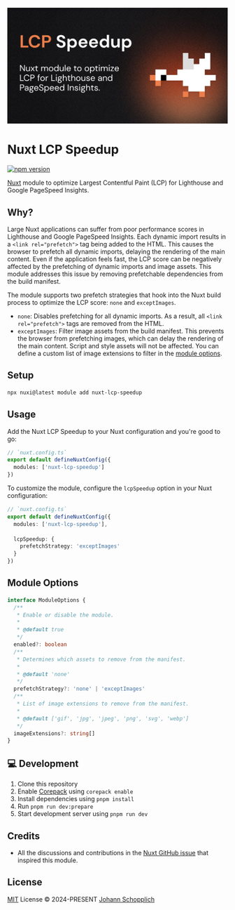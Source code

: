 ![Nuxt LCP Speedup](./.github/og.jpg)

# Nuxt LCP Speedup

[![npm version](https://img.shields.io/npm/v/nuxt-lcp-speedup?label=)](https://www.npmjs.com/package/nuxt-lcp-speedup)

[Nuxt](https://nuxt.com) module to optimize Largest Contentful Paint (LCP) for Lighthouse and Google PageSpeed Insights.

## Why?

Large Nuxt applications can suffer from poor performance scores in Lighthouse and Google PageSpeed Insights. Each dynamic import results in a `<link rel="prefetch">` tag being added to the HTML. This causes the browser to prefetch all dynamic imports, delaying the rendering of the main content. Even if the application feels fast, the LCP score can be negatively affected by the prefetching of dynamic imports and image assets. This module addresses this issue by removing prefetchable dependencies from the build manifest.

The module supports two prefetch strategies that hook into the Nuxt build process to optimize the LCP score: `none` and `exceptImages`.

- `none`: Disables prefetching for all dynamic imports. As a result, all `<link rel="prefetch">` tags are removed from the HTML.
- `exceptImages`: Filter image assets from the build manifest. This prevents the browser from prefetching images, which can delay the rendering of the main content. Script and style assets will not be affected. You can define a custom list of image extensions to filter in the [module options](#module-options).

## Setup

```bash
npx nuxi@latest module add nuxt-lcp-speedup
```

## Usage

Add the Nuxt LCP Speedup to your Nuxt configuration and you're good to go:

```ts
// `nuxt.config.ts`
export default defineNuxtConfig({
  modules: ['nuxt-lcp-speedup']
})
```

To customize the module, configure the `lcpSpeedup` option in your Nuxt configuration:

```ts
// `nuxt.config.ts`
export default defineNuxtConfig({
  modules: ['nuxt-lcp-speedup'],

  lcpSpeedup: {
    prefetchStrategy: 'exceptImages'
  }
})
```

## Module Options

```ts
interface ModuleOptions {
  /**
   * Enable or disable the module.
   *
   * @default true
   */
  enabled?: boolean
  /**
   * Determines which assets to remove from the manifest.
   *
   * @default 'none'
   */
  prefetchStrategy?: 'none' | 'exceptImages'
  /**
   * List of image extensions to remove from the manifest.
   *
   * @default ['gif', 'jpg', 'jpeg', 'png', 'svg', 'webp']
   */
  imageExtensions?: string[]
}
```

## 💻 Development

1. Clone this repository
2. Enable [Corepack](https://github.com/nodejs/corepack) using `corepack enable`
3. Install dependencies using `pnpm install`
4. Run `pnpm run dev:prepare`
5. Start development server using `pnpm run dev`

## Credits

- All the discussions and contributions in the [Nuxt GitHub issue](https://github.com/nuxt/nuxt/issues/18376) that inspired this module.

## License

[MIT](./LICENSE) License © 2024-PRESENT [Johann Schopplich](https://github.com/johannschopplich)
